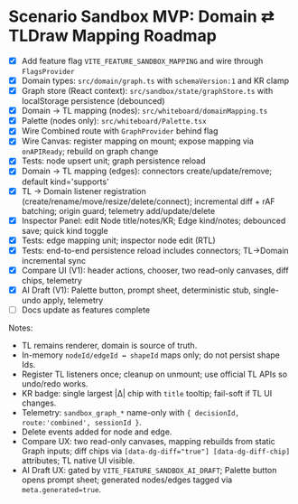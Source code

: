 # Scenario Sandbox MVP: Domain ⇄ TLDraw Mapping Roadmap

- [x] Add feature flag `VITE_FEATURE_SANDBOX_MAPPING` and wire through `FlagsProvider`
- [x] Domain types: `src/domain/graph.ts` with `schemaVersion:1` and KR clamp
- [x] Graph store (React context): `src/sandbox/state/graphStore.ts` with localStorage persistence (debounced)
- [x] Domain → TL mapping (nodes): `src/whiteboard/domainMapping.ts`
- [x] Palette (nodes only): `src/whiteboard/Palette.tsx`
- [x] Wire Combined route with `GraphProvider` behind flag
- [x] Wire Canvas: register mapping on mount; expose mapping via `onAPIReady`; rebuild on graph change
- [x] Tests: node upsert unit; graph persistence reload
- [x] Domain → TL mapping (edges): connectors create/update/remove; default kind='supports'
- [x] TL → Domain listener registration (create/rename/move/resize/delete/connect); incremental diff + rAF batching; origin guard; telemetry add/update/delete
- [x] Inspector Panel: edit Node title/notes/KR; Edge kind/notes; debounced save; quick kind toggle
- [x] Tests: edge mapping unit; inspector node edit (RTL)
- [x] Tests: end-to-end persistence reload includes connectors; TL→Domain incremental sync
- [x] Compare UI (V1): header actions, chooser, two read-only canvases, diff chips, telemetry
- [x] AI Draft (V1): Palette button, prompt sheet, deterministic stub, single-undo apply, telemetry
- [ ] Docs update as features complete

Notes:
- TL remains renderer, domain is source of truth.
- In-memory `nodeId/edgeId ↔ shapeId` maps only; do not persist shape Ids.
- Register TL listeners once; cleanup on unmount; use official TL APIs so undo/redo works.
- KR badge: single largest |Δ| chip with `title` tooltip; fail-soft if TL UI changes.
- Telemetry: `sandbox_graph_*` name-only with `{ decisionId, route:'combined', sessionId }`.
 - Delete events added for node and edge.
 - Compare UX: two read-only canvases, mapping rebuilds from static Graph inputs; diff chips via `[data-dg-diff="true"] [data-dg-diff-chip]` attributes; TL native UI visible.
 - AI Draft UX: gated by `VITE_FEATURE_SANDBOX_AI_DRAFT`; Palette button opens prompt sheet; generated nodes/edges tagged via `meta.generated=true`.
